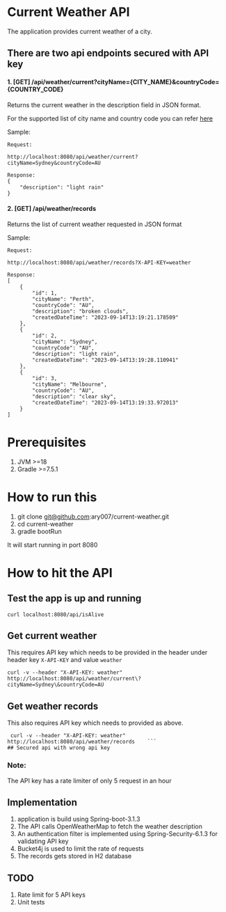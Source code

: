 
# Current Weather API
The application provides current weather of a city.

## There are two api endpoints secured with API key
#### 1. [GET] /api/weather/current\?cityName={CITY_NAME}&countryCode={COUNTRY_CODE} 

Returns the current weather in the description field in JSON format. 
 
For the supported list of city name and country code you can refer [here](http://bulk.openweathermap.org/sample/)

Sample:
```
Request:

http://localhost:8080/api/weather/current?cityName=Sydney&countryCode=AU

Response:  
{
    "description": "light rain"
}
```    

#### 2. [GET] /api/weather/records

Returns the list of current weather requested in JSON format

Sample:
```
Request:

http://localhost:8080/api/weather/records?X-API-KEY=weather

Response:  
[
    {
        "id": 1,
        "cityName": "Perth",
        "countryCode": "AU",
        "description": "broken clouds",
        "createdDateTime": "2023-09-14T13:19:21.178509"
    },
    {
        "id": 2,
        "cityName": "Sydney",
        "countryCode": "AU",
        "description": "light rain",
        "createdDateTime": "2023-09-14T13:19:28.110941"
    },
    {
        "id": 3,
        "cityName": "Melbourne",
        "countryCode": "AU",
        "description": "clear sky",
        "createdDateTime": "2023-09-14T13:19:33.972013"
    }
]
``` 
# Prerequisites
1. JVM >=18
2. Gradle >=7.5.1

# How to run this
1. git clone git@github.com:ary007/current-weather.git
2. cd current-weather 
3. gradle bootRun 

It will start running in port 8080

# How to hit the API

## Test the app is up and running
  ``` 
  curl localhost:8080/api/isAlive   
  ```

## Get current weather 
This requires API key which needs to be provided in the header under header key `X-API-KEY` and value `weather`
  ``` 
  curl -v --header "X-API-KEY: weather" http://localhost:8080/api/weather/current\?cityName=Sydney\&countryCode=AU
  ```
## Get weather records
This also requires API key which needs to provided as above.
  ``` 
   curl -v --header "X-API-KEY: weather" http://localhost:8080/api/weather/records    ```
## Secured api with wrong api key
 ```
 ### Note:
The API key has a rate limiter of only 5 request in an hour

## Implementation
1. application is build using Spring-boot-3.1.3
2. The API calls OpenWeatherMap to fetch the weather description 
3. An authentication filter is implemented using Spring-Security-6.1.3 for validating API key 
4. Bucket4j is used to limit the rate of requests 
5. The records gets stored in H2 database

## TODO
1. Rate limit for 5 API keys
2. Unit tests